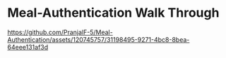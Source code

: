 # Meal-Authentication Walk Through


https://github.com/PranjalF-5/Meal-Authentication/assets/120745757/31198495-9271-4bc8-8bea-64eee131af3d

